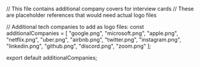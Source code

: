 // This file contains additional company covers for interview cards
// These are placeholder references that would need actual logo files

// Additional tech companies to add as logo files:
const additionalCompanies = [
"google.png",
"microsoft.png",
"apple.png",
"netflix.png",
"uber.png",
"airbnb.png",
"twitter.png",
"instagram.png",
"linkedin.png",
"github.png",
"discord.png",
"zoom.png"
];

export default additionalCompanies;
